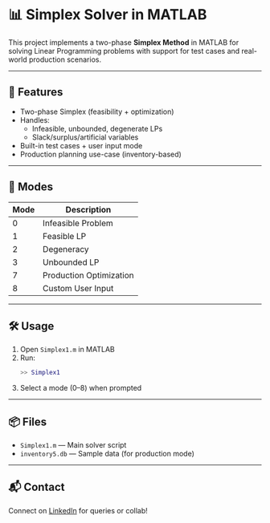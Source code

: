 # 📊 Simplex Solver in MATLAB

This project implements a two-phase **Simplex Method** in MATLAB for solving Linear Programming problems with support for test cases and real-world production scenarios.

---

## 🚀 Features

- Two-phase Simplex (feasibility + optimization)
- Handles:
  - Infeasible, unbounded, degenerate LPs
  - Slack/surplus/artificial variables
- Built-in test cases + user input mode
- Production planning use-case (inventory-based)

---

## 🧪 Modes

| Mode | Description              |
|------|--------------------------|
| 0    | Infeasible Problem       |
| 1    | Feasible LP              |
| 2    | Degeneracy               |
| 3    | Unbounded LP             |
| 7    | Production Optimization  |
| 8    | Custom User Input        |

---

## 🛠 Usage

1. Open `Simplex1.m` in MATLAB  
2. Run:
   ```matlab
   >> Simplex1
   ```
3. Select a mode (0–8) when prompted

---

## 📦 Files

- `Simplex1.m` — Main solver script  
- `inventory5.db` — Sample data (for production mode)

---

## 📬 Contact

Connect on [LinkedIn](https://www.linkedin.com/in/prannoy-kathiresan) for queries or collab!
